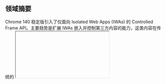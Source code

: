 ## 领域摘要

Chrome 140 稳定版引入了仅面向 Isolated Web Apps (IWAs) 的 Controlled Frame API。主要趋势是扩展 IWAs 嵌入并控制第三方内容的能力，这类内容在传统的 <iframe> 嵌入中会被阻止。此更改对于需要在保持应用级隔离模型的同时集成外部内容的已安装网页应用开发者具有重要意义。它推动了平台发展，为 IWAs 提供了一个官方认可的、更丰富的嵌入场景表面，同时通过 IWA 模型实现集中控制与审查。

## 详细更新

上面的简短摘要概述了本次发布中的具体更改。下面列出 Chrome 140 中为 Isolated Web Apps 添加的单一功能。

### Controlled Frame API (available only to IWAs)（仅适用于 IWAs）

#### 新增内容
添加了一个仅面向 Isolated Web Apps 的 Controlled Frame API。它允许嵌入所有内容，包括无法在标准 <iframe> 中嵌入的第三方内容，并提供对嵌入内容表面的编程式控制。

#### 技术细节
- 该 API 作用域限定于 IWAs（面向隔离应用的安装与打包模型），不适用于常规网页。
- 规范与实现工作通过下列规范和 Chromium 问题跟踪进行记录；请参阅这些链接以获取精确的 API 形态和安全模型。
- 相关链接：
  - 规范: https://wicg.github.io/controlled-frame
  - 跟踪: https://issues.chromium.org/issues/40191772
  - 解释说明: https://github.com/WICG/isolated-web-apps/blob/main/README.md
  - ChromeStatus: https://chromestatus.com/feature/5199572022853632

#### 适用场景
- 在传统嵌入被 `frame-ancestors` 或其他限制阻止时，在 IWA 内嵌入第三方 UI 或内容。
- 构建混合已安装应用，将本地受信任的应用逻辑与远程内容结合，同时保持应用界面在开发者控制之下。
- 在 IWA 打包模型中，开发者需要对嵌入内容的运行时生命周期和集成点进行更细粒度控制的场景。

#### 参考资料
- https://github.com/WICG/isolated-web-apps/blob/main/README.md
- https://issues.chromium.org/issues/40191772
- https://chromestatus.com/feature/5199572022853632
- https://wicg.github.io/controlled-frame

已保存至: digest_markdown/webplatform/Isolated Web Apps/chrome-140-stable-en.md
